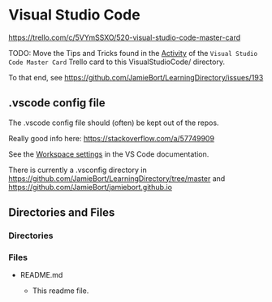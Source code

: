 # Visual Studio Code

https://trello.com/c/5VYmSSXO/520-visual-studio-code-master-card

TODO: Move the Tips and Tricks found in the [Activity](https://trello.com/c/5VYmSSXO/520-visual-studio-code-master-card#comment-65e1da8df92b1eb5a2675e1d) of the `Visual Studio Code Master Card` Trello card to this VisualStudioCode/ directory.

To that end, see https://github.com/JamieBort/LearningDirectory/issues/193

## .vscode config file

The .vscode config file should (often) be kept out of the repos.

Really good info here:
https://stackoverflow.com/a/57749909

See the [Workspace settings](https://code.visualstudio.com/docs/getstarted/settings#:~:text=Note%3A%20A%20VS%20Code%20%22workspace,feature%20called%20Multi%2Droot%20workspaces) in the VS Code documentation.

There is currently a .vsconfig directory in https://github.com/JamieBort/LearningDirectory/tree/master and https://github.com/JamieBort/jamiebort.github.io

## Directories and Files

### Directories

### Files

- README.md

  - This readme file.
